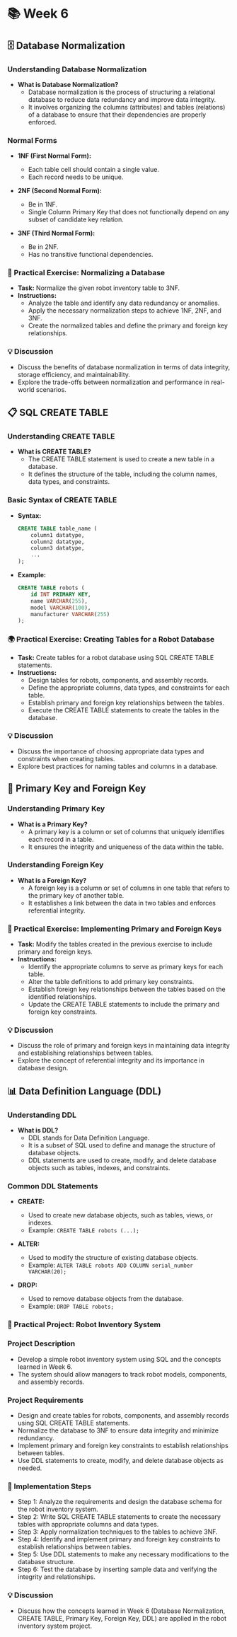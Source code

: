 # 📚 Week 6

## 🗄️ Database Normalization

### Understanding Database Normalization
- **What is Database Normalization?**
  - Database normalization is the process of structuring a relational database to reduce data redundancy and improve data integrity.
  - It involves organizing the columns (attributes) and tables (relations) of a database to ensure that their dependencies are properly enforced.

### Normal Forms
- **1NF (First Normal Form):**
  - Each table cell should contain a single value.
  - Each record needs to be unique.

- **2NF (Second Normal Form):**
  - Be in 1NF.
  - Single Column Primary Key that does not functionally depend on any subset of candidate key relation.

- **3NF (Third Normal Form):**
  - Be in 2NF.
  - Has no transitive functional dependencies.

### 🎨 Practical Exercise: Normalizing a Database
- **Task:** Normalize the given robot inventory table to 3NF.
- **Instructions:**
  - Analyze the table and identify any data redundancy or anomalies.
  - Apply the necessary normalization steps to achieve 1NF, 2NF, and 3NF.
  - Create the normalized tables and define the primary and foreign key relationships.

### 💡 Discussion
- Discuss the benefits of database normalization in terms of data integrity, storage efficiency, and maintainability.
- Explore the trade-offs between normalization and performance in real-world scenarios.

## 📋 SQL CREATE TABLE

### Understanding CREATE TABLE
- **What is CREATE TABLE?**
  - The CREATE TABLE statement is used to create a new table in a database.
  - It defines the structure of the table, including the column names, data types, and constraints.

### Basic Syntax of CREATE TABLE
- **Syntax:**
  ```sql
  CREATE TABLE table_name (
      column1 datatype,
      column2 datatype,
      column3 datatype,
      ...
  );
  ```

- **Example:**
  ```sql
  CREATE TABLE robots (
      id INT PRIMARY KEY,
      name VARCHAR(255),
      model VARCHAR(100),
      manufacturer VARCHAR(255)
  );
  ```

### 🌍 Practical Exercise: Creating Tables for a Robot Database
- **Task:** Create tables for a robot database using SQL CREATE TABLE statements.
- **Instructions:**
  - Design tables for robots, components, and assembly records.
  - Define the appropriate columns, data types, and constraints for each table.
  - Establish primary and foreign key relationships between the tables.
  - Execute the CREATE TABLE statements to create the tables in the database.

### 💡 Discussion
- Discuss the importance of choosing appropriate data types and constraints when creating tables.
- Explore best practices for naming tables and columns in a database.

## 🔑 Primary Key and Foreign Key

### Understanding Primary Key
- **What is a Primary Key?**
  - A primary key is a column or set of columns that uniquely identifies each record in a table.
  - It ensures the integrity and uniqueness of the data within the table.

### Understanding Foreign Key
- **What is a Foreign Key?**
  - A foreign key is a column or set of columns in one table that refers to the primary key of another table.
  - It establishes a link between the data in two tables and enforces referential integrity.

### 🎨 Practical Exercise: Implementing Primary and Foreign Keys
- **Task:** Modify the tables created in the previous exercise to include primary and foreign keys.
- **Instructions:**
  - Identify the appropriate columns to serve as primary keys for each table.
  - Alter the table definitions to add primary key constraints.
  - Establish foreign key relationships between the tables based on the identified relationships.
  - Update the CREATE TABLE statements to include the primary and foreign key constraints.

### 💡 Discussion
- Discuss the role of primary and foreign keys in maintaining data integrity and establishing relationships between tables.
- Explore the concept of referential integrity and its importance in database design.

## 📊 Data Definition Language (DDL)

### Understanding DDL
- **What is DDL?**
  - DDL stands for Data Definition Language.
  - It is a subset of SQL used to define and manage the structure of database objects.
  - DDL statements are used to create, modify, and delete database objects such as tables, indexes, and constraints.

### Common DDL Statements
- **CREATE:**
  - Used to create new database objects, such as tables, views, or indexes.
  - Example: `CREATE TABLE robots (...);`

- **ALTER:**
  - Used to modify the structure of existing database objects.
  - Example: `ALTER TABLE robots ADD COLUMN serial_number VARCHAR(20);`

- **DROP:**
  - Used to remove database objects from the database.
  - Example: `DROP TABLE robots;`

### 🧩 Practical Project: Robot Inventory System

### Project Description
- Develop a simple robot inventory system using SQL and the concepts learned in Week 6.
- The system should allow managers to track robot models, components, and assembly records.

### Project Requirements
- Design and create tables for robots, components, and assembly records using SQL CREATE TABLE statements.
- Normalize the database to 3NF to ensure data integrity and minimize redundancy.
- Implement primary and foreign key constraints to establish relationships between tables.
- Use DDL statements to create, modify, and delete database objects as needed.

### 🚀 Implementation Steps
- Step 1: Analyze the requirements and design the database schema for the robot inventory system.
- Step 2: Write SQL CREATE TABLE statements to create the necessary tables with appropriate columns and data types.
- Step 3: Apply normalization techniques to the tables to achieve 3NF.
- Step 4: Identify and implement primary and foreign key constraints to establish relationships between tables.
- Step 5: Use DDL statements to make any necessary modifications to the database structure.
- Step 6: Test the database by inserting sample data and verifying the integrity and relationships.

### 💡 Discussion
- Discuss how the concepts learned in Week 6 (Database Normalization, CREATE TABLE, Primary Key, Foreign Key, DDL) are applied in the robot inventory system project.
